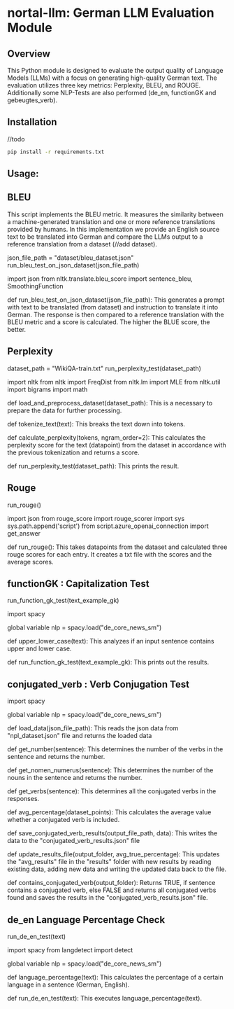 # nortal-llm: German LLM Evaluation Module

## Overview

This Python module is designed to evaluate the output quality of Language Models (LLMs) with a focus on generating high-quality German text. The evaluation utilizes three key metrics: Perplexity, BLEU, and ROUGE. Additionally some NLP-Tests are also performed (de_en, functionGK and gebeugtes_verb).

## Installation

//todo

```bash
pip install -r requirements.txt
```

## Usage:

## BLEU
This script implements the BLEU metric. It measures the similarity between a machine-generated translation and one or more reference translations provided by humans.
In this implementation we provide an English source text to be translated into German and compare the LLMs output to a reference translation from a dataset (//add dataset).

json_file_path = "dataset/bleu_dataset.json"
run_bleu_test_on_json_dataset(json_file_path)

import json
from nltk.translate.bleu_score import sentence_bleu, SmoothingFunction

def run_bleu_test_on_json_dataset(json_file_path):
    This generates a prompt with text to be translated (from dataset) and instruction to translate it into German. The response is then compared to a reference translation with the BLEU metric and a score is calculated.
    The higher the BLUE score, the better.

## Perplexity
dataset_path = "WikiQA-train.txt"
run_perplexity_test(dataset_path)

import nltk
from nltk import FreqDist
from nltk.lm import MLE
from nltk.util import bigrams
import math

def load_and_preprocess_dataset(dataset_path):
    This is a necessary to prepare the data for further processing.

def tokenize_text(text):
    This breaks the text down into tokens.

def calculate_perplexity(tokens, ngram_order=2):
    This calculates the perplexity score for the text (datapoint) from the dataset in accordance with the previous tokenization and returns a score. 

def run_perplexity_test(dataset_path):
    This prints the result.

## Rouge

run_rouge()

import json
from rouge_score import rouge_scorer
import sys
sys.path.append('script')
from script.azure_openai_connection import get_answer

def run_rouge():
    This takes datapoints from the dataset and calculated three rouge scores for each entry. It creates a txt file with the scores and the average scores.

## functionGK : Capitalization Test
run_function_gk_test(text_example_gk)

import spacy

global variable
nlp = spacy.load("de_core_news_sm")

def upper_lower_case(text):
    This analyzes if an input sentence contains upper and lower case. 

def run_function_gk_test(text_example_gk):
    This prints out the results.

## conjugated_verb : Verb Conjugation Test

import spacy

global variable
nlp = spacy.load("de_core_news_sm")

def load_data(json_file_path):
    This reads the json data from "npl_dataset.json" file and returns the loaded data

def get_number(sentence):
    This determines the number of the verbs in the sentence and returns the number.

def get_nomen_numerus(sentence):
    This determines the number of the nouns in the sentence and returns the number. 

def get_verbs(sentence):
    This determines all the conjugated verbs in the responses.

def avg_percentage(dataset_points):
    This calculates the average value whether a conjugated verb is included.

def save_conjugated_verb_results(output_file_path, data):
    This writes the data to the "conjugated_verb_results.json" file

def update_results_file(output_folder, avg_true_percentage):
    This updates the "avg_results" file in the "results" folder with new results by reading existing data, adding new data and writing the updated data back to the file.

def contains_conjugated_verb(output_folder):
    Returns TRUE, if sentence contains a conjugated verb, else FALSE
    and returns all conjugated verbs found and saves the results in the "conjugated_verb_results.json" file.



## de_en Language Percentage Check

run_de_en_test(text)

import spacy
from langdetect import detect

global variable
nlp = spacy.load("de_core_news_sm")

def language_percentage(text):
    This calculates the percentage of a certain language in a sentence (German, English).

def run_de_en_test(text):
    This executes language_percentage(text).



